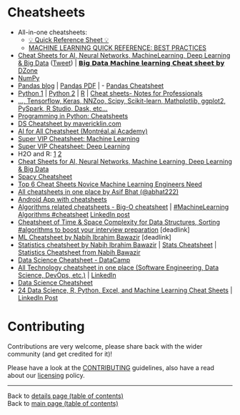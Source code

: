 # Cheatsheets

  - All-in-one cheatsheets:
    + [💡  Quick Reference Sheet 💡](https://www.linkedin.com/posts/asif-bhat_quick-reference-sheet-ml-dl-ai-activity-6640966422036078592-BB4l)
    + [MACHINE LEARNING QUICK REFERENCE: BEST PRACTICES](https://www.linkedin.com/posts/asif-bhat_machine-learning-activity-6641686773321818112-rxYW)
  - [Cheat Sheets for AI, Neural Networks, MachineLearning, Deep Learning & Big Data](https://becominghuman.ai/cheat-sheets-for-ai-neural-networks-machine-learning-deep-learning-big-data-678c51b4b463) ([Tweet](https://twitter.com/java/status/1040928213466198016)) | [𝗕𝗶𝗴 𝗗𝗮𝘁𝗮 𝗠𝗮𝗰𝗵𝗶𝗻𝗲 𝗹𝗲𝗮𝗿𝗻𝗶𝗻𝗴 𝗖𝗵𝗲𝗮𝘁 𝘀𝗵𝗲𝗲𝘁 𝗯𝘆 DZone](https://www.linkedin.com/posts/ashishpatel2604_machine-cheet-sheet-by-dzone-activity-6627488757757120512-UxrB)
  - [NumPy](https://www.favouriteblog.com/wp-content/uploads/2017/08/NumPy-CheatSheet1.png) 
  - [Pandas blog](https://www.datacamp.com/community/blog/python-pandas-cheat-sheet) | [Pandas PDF](https://s3.amazonaws.com/assets.datacamp.com/blog_assets/PandasPythonForDataScience.pdf) | - [Pandas Cheatsheet](https://github.com/pandas-dev/pandas/blob/master/doc/cheatsheet/Pandas_Cheat_Sheet.pdf)
  - [Python 1](https://www.pythoncheatsheet.org/) | [Python 2](https://s3.amazonaws.com/assets.datacamp.com/blog_assets/PythonForDataScience.pdf) | [R](http://www.datasciencefree.com/cheatsheets.html) | [Cheat sheets- Notes for Professionals](https://www.linkedin.com/posts/iamsivab_pythonfordatasciencepdf-activity-6649284252506644480-GUnI)
  - [..., Tensorflow, Keras, NNZoo, Scipy, Scikit-learn, Mathplotlib, ggplot2, PySpark, R Studio, Dask, etc...](https://github.com/kailashahirwar/cheatsheets-ai) 
  - [Programming in Python: Cheatsheets](../Programming-in-Python.md#cheatsheets)
  - [DS Cheatsheet by mavericklin.com](https://storage.ning.com/topology/rest/1.0/file/get/1211570060?profile=original) 
  - [AI for All Cheatsheet (Montréal.ai Academy)](http://www.montreal.ai/ai4all.pdf)  
  - [Super VIP Cheatsheet: Machine Learning](https://github.com/afshinea/stanford-cs-229-machine-learning/blob/master/en/super-cheatsheet-machine-learning.pdf) 
  - [Super VIP Cheatsheet: Deep Learning](https://pradeepsinngh.github.io/documents/cheatsheet-deep-learning.pdf)
  - H2O and R: [1](https://github.com/rstudio/cheatsheets/blob/master/h2o.pdf) [2](http://docs.h2o.ai/h2o/latest-stable/h2o-docs/data-science/algo-params/calibrate_model.html#examples)
  - [Cheat Sheets for AI, Neural Networks, Machine Learning, Deep Learning & Big Data](https://becominghuman.ai/cheat-sheets-for-ai-neural-networks-machine-learning-deep-learning-big-data-678c51b4b463?source=---------11-------------------)
  - [Spacy Cheatsheet](https://www.datacamp.com/community/blog/spacy-cheatsheet)
  - [Top 6 Cheat Sheets Novice Machine Learning Engineers Need](https://medium.com/ai%C2%B3-theory-practice-business/top-6-cheat-sheets-novice-machine-engineers-need-5ea43d1be3de)
  - [All cheatsheets in one place by Asif Bhat (@abhat222)](https://github.com/abhat222/Data-Science--Cheat-Sheet)
  - [Android App with cheatsheets](https://play.google.com/store/apps/details?id=com.youredufriends.datasciencehub)
  - [Algorithms related cheatsheets - Big-O cheatsheet](http://bigocheatsheet.com/) | [#MachineLearning Algorithms #cheatsheet](https://www.instagram.com/p/B86c-lvg7N8/?igshid=12ftcm1kf789e) [LinkedIn post](https://www.linkedin.com/posts/asif-bhat_data-science-scoop-on-instagram-machinelearning-activity-6653364004515352576-KDeE)
  - [Cheatsheet of Time & Space Complexity for Data Structures, Sorting #algorithms to boost your interview preparation](https://www.linkedin.com/posts/ayonroy2000_ds-cheatsheet-activity-6623895027896676352-LJr8) [deadlink]
  - [ML Cheatsheet by Nabih Ibrahim Bawazir](https://media.licdn.com/dms/document/C511FAQGFXvKuRmt5Rg/feedshare-document-pdf-analyzed/0?e=1569596400&v=beta&t=n4ZRWnYpc1KOTo8lZ2sKmOI7rRChPkApOQEQBBDhaXg) [deadlink]
  - [Statistics cheatsheet by Nabih Ibrahim Bawazir](https://media.licdn.com/dms/document/C511FAQF31AWGmSTzMQ/feedshare-document-pdf-analyzed/0?e=1573030800&v=beta&t=11ugKu44wK--uA9WG98V_r6_LY_xu6I8Y-YSaM1BOsQ)
  | [Stats Cheatsheet](https://www.linkedin.com/posts/nabihbawazir_statistics-cheatsheet-ugcPost-6600946387649695744-I-Kk) | [Statistics Cheatsheet from Nabih Bawazir](https://www.linkedin.com/posts/nabihbawazir_statistics-cheatsheet-activity-6605755821471166464--U80)
  - [Data Science Cheatsheet - DataCamp](https://media.licdn.com/dms/document/C561FAQE-ZaQS7uMQMA/feedshare-document-pdf-analyzed/0?e=1572357600&v=beta&t=xPh84UiqmQRCf9PMs8tt1vCtM3eQln8vPkLqBSWssEw)
  - [All Technology cheatsheet in one place (Software Engineering, Data Science, DevOps, etc.)](https://github.com/abhat222/Data-Science--Cheat-Sheet) | [LinkedIn](https://www.linkedin.com/posts/nabihbawazir_business-technology-datascience-activity-6608616163222134784-OMb3)
  - [Data Science Cheatsheet](https://www.linkedin.com/posts/data-science-central_machine-learning-and-data-science-cheat-sheet-activity-6623699004276428800-DYcb)
  - [24 Data Science, R, Python, Excel, and Machine Learning Cheat Sheets](https://www.datasciencecentral.com/profiles/blogs/20-data-science-r-python-excel-and-machine-learning-cheat-sheets) | [LinkedIn Post](https://www.linkedin.com/posts/data-science-central_24-data-science-r-python-excel-and-machine-activity-6633905240397672449-Rrrd)

# Contributing

Contributions are very welcome, please share back with the wider community (and get credited for it)!

Please have a look at the [CONTRIBUTING](../CONTRIBUTING.md) guidelines, also have a read about our [licensing](../LICENSE.md) policy.

---

Back to [details page (table of contents)](../README-details.md#cheatsheets)<br>
Back to [main page (table of contents)](../README.md)
